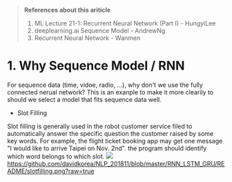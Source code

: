> **References about this ariticle**
> 1. ML Lecture 21-1: Recurrent Neural Network (Part I) - HungyiLee
> 2. deeplearning.ai Sequence Model - AndrewNg
> 3. Recurrent Neural Network - Wanmen

# 1. Why Sequence Model / RNN

For sequence data (time, vidoe, radio, ...), why don't we use the fully connected nerual network? This is an exanple to make it more clearily to should we select a model that fits sequence data well.

- Slot Filling

Slot filling is generally used in the robot customer service filed to automatically answer the specific question the customer raised by some key words. For example, the flight ticket booking app may get one message "I would like to arrive Taipei on Nov. 2nd". the program should identify which word belongs to which slot.
![](https://github.com/davidkorea/NLP_201811/blob/master/RNN_LSTM_GRU/README/slotfilling.png?raw=true)https://github.com/davidkorea/NLP_201811/blob/master/RNN_LSTM_GRU/README/slotfilling.png?raw=true
